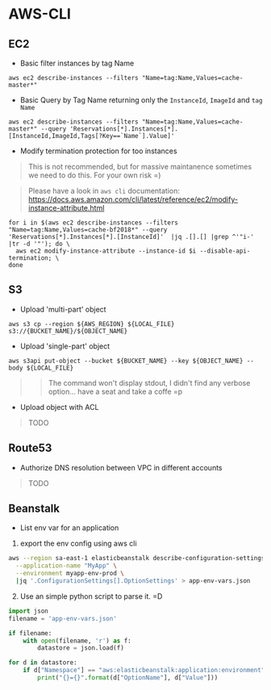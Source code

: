 # AWS-CLI

## EC2

* Basic filter instances by tag Name

`aws ec2 describe-instances --filters "Name=tag:Name,Values=cache-master*"`

* Basic Query by Tag Name returning only the `InstanceId`, `ImageId` and `tag Name`

```
aws ec2 describe-instances --filters "Name=tag:Name,Values=cache-master*" --query 'Reservations[*].Instances[*].[InstanceId,ImageId,Tags[?Key==`Name`].Value]'
```

* Modify termination protection for too instances

> This is not recommended, but for massive maintanence sometimes we need to do this. For your own risk =)

> Please have a look in `aws cli` documentation: https://docs.aws.amazon.com/cli/latest/reference/ec2/modify-instance-attribute.html

```
for i in $(aws ec2 describe-instances --filters "Name=tag:Name,Values=cache-bf2018*" --query 'Reservations[*].Instances[*].[InstanceId]'  |jq .[].[] |grep ^'"i-' |tr -d '"'); do \
  aws ec2 modify-instance-attribute --instance-id $i --disable-api-termination; \
done
```




## S3

* Upload 'multi-part' object

`aws s3 cp --region ${AWS_REGION} ${LOCAL_FILE} s3://{BUCKET_NAME}/${OBJECT_NAME}`

* Upload 'single-part' object

```
aws s3api put-object --bucket ${BUCKET_NAME} --key ${OBJECT_NAME} --body ${LOCAL_FILE}
```
>> The command won't display stdout, I didn't find any verbose option... have a seat and take a coffe =p

* Upload object with ACL

> TODO

## Route53

* Authorize DNS resolution between VPC in different accounts

> TODO

## Beanstalk

* List env var for an application

1. export the env config using aws cli

```bash
aws --region sa-east-1 elasticbeanstalk describe-configuration-settings \
  --application-name "MyApp" \
  --environment myapp-env-prod \
  |jq '.ConfigurationSettings[].OptionSettings' > app-env-vars.json
```

2. Use an simple python script to parse it. =D

```python
import json
filename = 'app-env-vars.json'

if filename:
	with open(filename, 'r') as f:
		datastore = json.load(f)

for d in datastore:
	if d["Namespace"] == "aws:elasticbeanstalk:application:environment":
		print("{}={}".format(d["OptionName"], d["Value"]))

```


